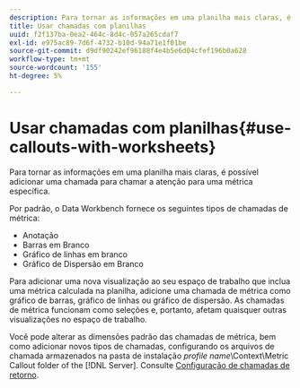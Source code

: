 ```yaml
---
description: Para tornar as informações em uma planilha mais claras, é possível adicionar uma chamada para chamar a atenção para uma métrica específica.
title: Usar chamadas com planilhas
uuid: f2f137ba-0ea2-464c-8d4c-057a265cdaf7
exl-id: e975ac89-7d6f-4732-b10d-94a71e1f01be
source-git-commit: d9df90242ef96188f4e4b5e6d04cfef196b0a628
workflow-type: tm+mt
source-wordcount: '155'
ht-degree: 5%

---
```


# Usar chamadas com planilhas{#use-callouts-with-worksheets}

Para tornar as informações em uma planilha mais claras, é possível adicionar uma chamada para chamar a atenção para uma métrica específica.

Por padrão, o Data Workbench fornece os seguintes tipos de chamadas de métrica:

* Anotação
* Barras em Branco
* Gráfico de linhas em branco
* Gráfico de Dispersão em Branco

Para adicionar uma nova visualização ao seu espaço de trabalho que inclua uma métrica calculada na planilha, adicione uma chamada de métrica como gráfico de barras, gráfico de linhas ou gráfico de dispersão. As chamadas de métrica funcionam como seleções e, portanto, afetam quaisquer outras visualizações no espaço de trabalho.

Você pode alterar as dimensões padrão das chamadas de métrica, bem como adicionar novos tipos de chamadas, configurando os arquivos de chamada armazenados na pasta de instalação *profile name*\Context\Metric Callout folder of the [!DNL Server]. Consulte [Configuração de chamadas de retorno](../../../../home/c-get-started/c-intf-anlys-ftrs/c-config-callouts.md#concept-f6e91e172f5e4c009245c9c549beb76a).
